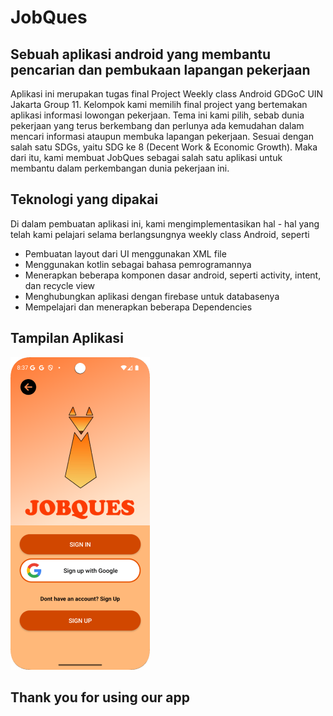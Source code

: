 # JobQues

## Sebuah aplikasi android yang membantu pencarian dan pembukaan lapangan pekerjaan

Aplikasi ini merupakan tugas final Project Weekly class Android GDGoC UIN Jakarta Group 11. 
Kelompok kami memilih final project yang bertemakan aplikasi informasi lowongan pekerjaan. 
Tema ini kami pilih, sebab dunia pekerjaan yang terus berkembang dan perlunya ada kemudahan dalam mencari informasi ataupun membuka lapangan pekerjaan.
Sesuai dengan salah satu SDGs, yaitu SDG ke 8 (Decent Work & Economic Growth). 
Maka dari itu, kami membuat JobQues sebagai salah satu aplikasi untuk membantu dalam perkembangan dunia pekerjaan ini.

## Teknologi yang dipakai
Di dalam pembuatan aplikasi ini, kami mengimplementasikan hal - hal yang telah kami pelajari selama berlangsungnya weekly class Android, seperti

- Pembuatan layout dari UI menggunakan XML file
- Menggunakan kotlin sebagai bahasa pemrogramannya
- Menerapkan beberapa komponen dasar android, seperti activity, intent, dan recycle view
- Menghubungkan aplikasi dengan firebase untuk databasenya
- Mempelajari dan menerapkan beberapa Dependencies

## Tampilan Aplikasi
![Login Screen](https://github.com/Arjuna-Ragil/JobQues-Android-ver/blob/login/app/src/main/res/drawable/jqlogin2-2.png?raw=true)

## Thank you for using our app

